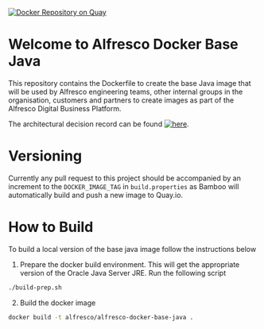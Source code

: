 [![Docker Repository on Quay](https://quay.io/repository/alfresco/alfresco-base-java/status?token=7b035610-24b5-4ed7-a95f-6e812628cd8e "Docker Repository on Quay")](https://quay.io/repository/alfresco/alfresco-base-java)

# Welcome to Alfresco Docker Base Java

This repository contains the Dockerfile to create the base Java image that will be used by Alfresco engineering teams, other internal groups in the organisation, customers and partners to create images as part of the Alfresco Digital Business Platform.

The architectural decision record can be found [![here](https://img.shields.io/badge/Anaxes%20ADR%205--green.svg?longCache=true&style=plastic)](https://github.com/Alfresco/alfresco-anaxes-shipyard/blob/master/docs/adrs/0005-base-java-docker-image-composition.md).
# Versioning

Currently any pull request to this project should be accompanied by an increment to the `DOCKER_IMAGE_TAG` in `build.properties` as Bamboo will automatically build and push a new image to Quay.io.

# How to Build

To build a local version of the base java image follow the instructions below

1. Prepare the docker build environment. This will get the appropriate version of the Oracle Java Server JRE. Run the following script
```bash
./build-prep.sh
```

2. Build the docker image
```bash
docker build -t alfresco/alfresco-docker-base-java .
```
